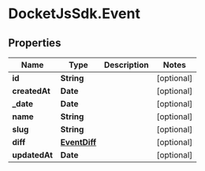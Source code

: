 # DocketJsSdk.Event

## Properties
Name | Type | Description | Notes
------------ | ------------- | ------------- | -------------
**id** | **String** |  | [optional] 
**createdAt** | **Date** |  | [optional] 
**_date** | **Date** |  | [optional] 
**name** | **String** |  | [optional] 
**slug** | **String** |  | [optional] 
**diff** | [**EventDiff**](EventDiff.md) |  | [optional] 
**updatedAt** | **Date** |  | [optional] 


